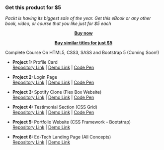 
### Get this product for $5

<i>Packt is having its biggest sale of the year. Get this eBook or any other book, video, or course that you like just for $5 each</i>


<b><p align='center'>[Buy now](https://packt.link/9781803239477)</p></b>


<b><p align='center'>[Buy similar titles for just $5](https://subscription.packtpub.com/search)</p></b>


Complete Course On HTML5, CSS3, SASS and Bootstrap 5 (Coming Soon!)

- <b>Project 1:</b> Profile Card  
  [Repository Link](https://github.com/ShubhamSarda/web-development-projects/tree/master/profile-card) | [Demo Link](https://profilecard-ul.netlify.app/) | [Code Pen](https://codepen.io/shubham_ul/pen/zYZQMxz)

- <b>Project 2:</b> Login Page  
  [Repository Link](https://github.com/ShubhamSarda/web-development-projects/tree/master/login-page) | [Demo Link](https://loginpage-ul.netlify.app/) | [Code Pen](https://codepen.io/shubham_ul/pen/WNpBYzx)

- <b>Project 3:</b> Spotify Clone (Flex Box Website)  
  [Repository Link](https://github.com/ShubhamSarda/web-development-projects/tree/master/spotify-landing-page) | [Demo Link](https://spotifyclone-ul.netlify.app/) | [Code Pen](https://codepen.io/shubham_ul/pen/eYWmypp)

- <b>Project 4:</b> Testimonial Section (CSS Grid)  
  [Repository Link](https://github.com/ShubhamSarda/web-development-projects/tree/master/testimonial-section) | [Demo Link](https://testimonial-ul.netlify.app/) | [Code Pen](https://codepen.io/shubham_ul/pen/OJmNEad)

- <b>Project 5:</b> Portfolio Website (CSS Framework - Bootstrap)  
  [Repository Link](https://github.com/ShubhamSarda/web-development-projects/tree/master/portfolio) | [Demo Link](https://portfolio-ul.netlify.app/)

- <b>Project 6:</b> Ed-Tech Landing Page (All Concepts)  
  [Repository Link](https://github.com/ShubhamSarda/web-development-projects/tree/master/edtech-landing-page) | [Demo Link](https://edtech-ul.netlify.app/)

